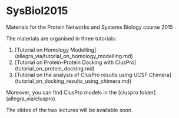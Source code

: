 # SysBiol2015
Materials for the Protein Networks and Systems Biology course 2015

The materials are organised in three tutorials:
1. [Tutorial on Homology Modelling] (allegra_via/tutorial_on_homology_modelling.md)
2. [Tutorial on Protein-Protein Docking with ClusPro] (tutorial_on_protein_docking.md)
3. [Tutorial on the analysis of ClusPro results using UCSF Chimera] (tutorial_on_docking_results_using_chimera.md)

Moreover, you can find ClusPro models in the [cluspro folder] (allegra_via/cluspro).

The slides of the two lectures will be available soon.
